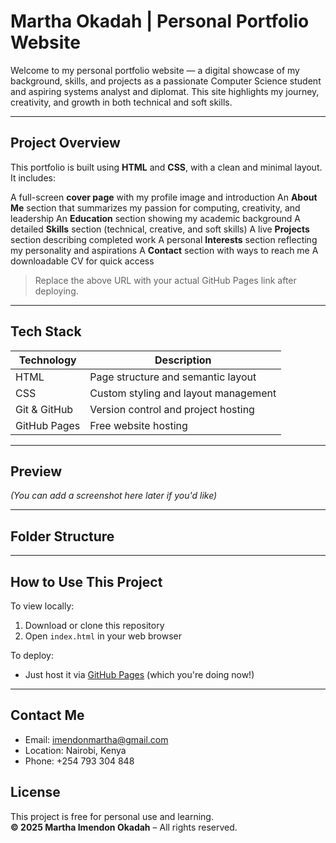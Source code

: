# Martha Okadah | Personal Portfolio Website

Welcome to my personal portfolio website — a digital showcase of my background, skills, and projects as a passionate Computer Science student and aspiring systems analyst and diplomat. This site highlights my journey, creativity, and growth in both technical and soft skills.

---

## Project Overview

This portfolio is built using **HTML** and **CSS**, with a clean and minimal layout. It includes:

 A full-screen **cover page** with my profile image and introduction
 An **About Me** section that summarizes my passion for computing, creativity, and leadership
 An **Education** section showing my academic background
 A detailed **Skills** section (technical, creative, and soft skills)
 A live **Projects** section describing completed work
 A personal **Interests** section reflecting my personality and aspirations
 A **Contact** section with ways to reach me
 A downloadable CV for quick access


> Replace the above URL with your actual GitHub Pages link after deploying.

---

##  Tech Stack

| Technology | Description |
|------------|-------------|
| HTML       | Page structure and semantic layout |
| CSS        | Custom styling and layout management |
| Git & GitHub | Version control and project hosting |
| GitHub Pages | Free website hosting |

---

## Preview

*(You can add a screenshot here later if you'd like)*

---

## Folder Structure

---

## How to Use This Project

To view locally:

1. Download or clone this repository
2. Open `index.html` in your web browser

To deploy:

- Just host it via [GitHub Pages](https://pages.github.com/) (which you're doing now!)

---

##  Contact Me

-  Email: imendonmartha@gmail.com  
-  Location: Nairobi, Kenya  
-  Phone: +254 793 304 848  



## License

This project is free for personal use and learning.  
**© 2025 Martha Imendon Okadah** – All rights reserved.


